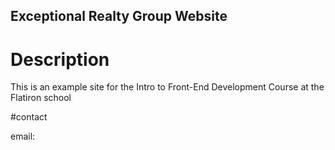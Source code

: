 Exceptional Realty Group Website
---

# Description

This is an example site for the Intro to Front-End Development Course at the Flatiron school

#contact

email:
